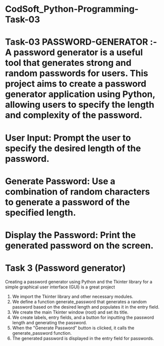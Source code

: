 # CodSoft_Python-Programming-Task-03

# Task-03 PASSWORD-GENERATOR :-A password generator is a useful tool that generates strong and random passwords for users. This project aims to create a password generator application using Python, allowing users to specify the length and complexity of the password.
   # User Input: Prompt the user to specify the desired length of the password.
   # Generate Password: Use a combination of random characters to generate a password of the specified length.
   # Display the Password: Print the generated password on the screen.

# Task 3 (Password generator)
Creating a password generator using Python and the Tkinter library for a simple graphical user interface (GUI) is a great project
1. We import the Tkinter library and other necessary modules.
2. We define a function generate_password that generates a random password based on the desired length and populates it in the entry field.
3. We create the main Tkinter window (root) and set its title.
4. We create labels, entry fields, and a button for inputting the password length and generating the password.
5. When the "Generate Password" button is clicked, it calls the generate_password function.
6. The generated password is displayed in the entry field for passwords.
